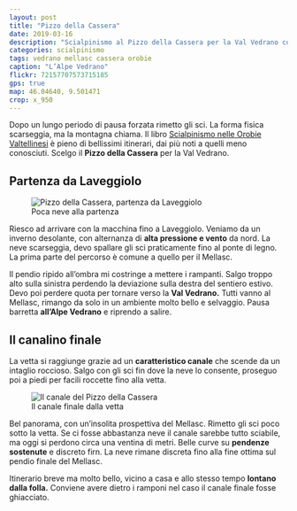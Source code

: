 ```yaml
---
layout: post
title: "Pizzo della Cassera"
date: 2019-03-16
description: "Scialpinismo al Pizzo della Cassera per la Val Vedrano con partenza da Laveggiolo."
categories: scialpinismo
tags: vedrano mellasc cassera orobie
caption: "L’Alpe Vedrano"
flickr: 72157707573715185
gps: true
map: 46.04640, 9.501471
crop: x_950
---
```


Dopo un lungo periodo di pausa forzata rimetto gli sci. La forma fisica scarseggia, ma la montagna chiama. Il libro [Scialpinismo nelle Orobie Valtellinesi](https://www.ideamontagna.it/librimontagna/libro-alpinismo-montagna.asp?cod=162) è pieno di bellissimi itinerari, dai più noti a quelli meno conosciuti. Scelgo il **Pizzo della Cassera** per la Val Vedrano.

## Partenza da Laveggiolo

<figure>
    <img src="https://farm8.staticflickr.com/7882/46754224844_99579bb4fe_c.jpg" alt="Pizzo della Cassera, partenza da Laveggiolo" /> 
    <figcaption>Poca neve alla partenza</figcaption>
</figure>

Riesco ad arrivare con la macchina fino a Laveggiolo. Veniamo da un inverno desolante, con alternanza di **alta pressione e vento** da nord. La neve scarseggia, devo spallare gli sci praticamente fino al ponte di legno. La prima parte del percorso è comune a quello per il Mellasc. 

Il pendio ripido all’ombra mi costringe a mettere i rampanti. Salgo troppo alto sulla sinistra perdendo la deviazione sulla destra del sentiero estivo. Devo poi perdere quota per tornare verso la **Val Vedrano.** Tutti vanno al Mellasc, rimango da solo in un ambiente molto bello e selvaggio. Pausa barretta **all’Alpe Vedrano** e riprendo a salire. 

## Il canalino finale

La vetta si raggiunge grazie ad un **caratteristico canale** che scende da un intaglio roccioso. Salgo con gli sci fin dove la neve lo consente, proseguo poi a piedi per facili roccette fino alla vetta.

<figure>
    <img src="https://farm8.staticflickr.com/7832/47418863172_ba6cc43b46_c.jpg" alt="Il canale del Pizzo della Cassera" /> 
    <figcaption>Il canale finale dalla vetta</figcaption>
</figure>

Bel panorama, con un’insolita prospettiva del Mellasc. Rimetto gli sci poco sotto la vetta. Se ci fosse abbastanza neve il canale sarebbe tutto sciabile, ma oggi si perdono circa una ventina di metri. Belle curve su **pendenze sostenute** e discreto firn. La neve rimane discreta fino alla fine ottima sul pendio finale del Mellasc.

Itinerario breve ma molto bello, vicino a casa e allo stesso tempo **lontano dalla folla.**  Conviene avere dietro i ramponi nel caso il canale finale fosse ghiacciato.

